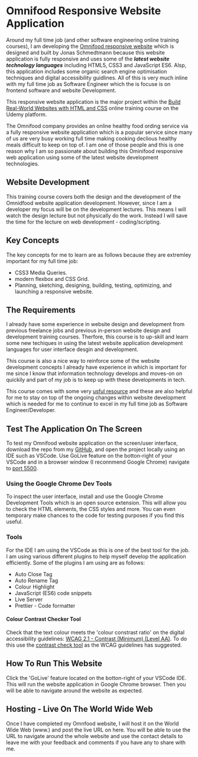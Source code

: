 # Omnifood Responsive Website Application

Around my full time job (and other software engineering online training courses), I am developing the [Omnifood responsive website](https://omnifood.dev/) which is designed and built by Jonas Schmedtmann because this website application is fully responsive and uses some of the **_latest website technology languages_** including HTML5, CSS3 and JavaScript ES6. Alsp, this application includes some organic search engine optimisation techniques and digital accessibility guidlines. All of this is very much inline with my full time job as Software Engineer which the is focuse is on frontend software and website Development.

This responsive website application is the major project within the [Build Real-World Websites with HTML and CSS](https://www.udemy.com/course/design-and-develop-a-killer-website-with-html5-and-css3/) online training course on the Udemy platform.

The Omnifood company provides an online healthy food ording service via a fully responsive website application which is a popular service since many of us are very busy working full time making cooking declious healthy meals difficult to keep on top of. I am one of those people and this is one reason why I am so passionate about building this Ominifood responsive web application using some of the latest website development technologies.

## Website Development

This training course covers both the design and the development of the Omnidfood website application development. However, since I am a developer my focus will be on the development lectures. This means I will watch the design lecture but not physically do the work. Instead I will save the time for the lecture on web development - coding/scripting.

## Key Concepts

The key concepts for me to learn are as follows because they are extremley important for my full time job:

- CSS3 Media Queries.
- modern flexbox and CSS Grid.
- Planning, sketching, designing, building, testing, optimizing, and launching a responsive website.

## The Requirements

I already have some experience in website design and development from previous freelance jobs and previous in-person website design and development training courses. Therfore, this course is to up-skill and learn some new techiques in using the latest website application development languages for user interface desgin and development.

This course is also a nice way to reinforce some of the website development concepts I already have experience in which is important for me since I know that information technology develops and moves-on on quickily and part of my job is to keep up with these developments in tech.

This course comes with some very [usful resource](https://codingheroes.io/resources/) and these are also helpful for me to stay on top of the ongoing changes within website development which is needed for me to continue to excel in my full time job as Software Engineer/Developer.

## Test The Application On The Screen

To test my Omnifood website application on the screen/user interface, download the repo from my [GitHub](https://github.com/VanessaTsang888/OmniFood-responsive-website/tree/dev-branch), and open the project locally using an IDE such as VSCode. Use GoLive feature on the botton-right of your VSCode and in a browser window (I reconnmend Google Chrome) navigate to [port 5500](http://127.0.0.1:5500/index.html).

### Using the Google Chrome Dev Tools

To inspect the user interface, install and use the Google Chrome Development Tools which is an open source extension. This will allow you to check the HTML elements, the CSS styles and more. You can even temporary make chances to the code for testing purposes if you find this useful.

### Tools

For the IDE I am using the VSCode as this is one of the best tool for the job. I am using various different plugins to help myself develop the application efficiently. Some of the plugins I am using are as follows:

- Auto Close Tag
- Auto Rename Tag
- Colour Highlight
- JavaScript (ES6) code snippets
- Live Server
- Prettier - Code formatter

#### Colour Contrast Checker Tool

Check that the text colour meets the 'colour constrast ratio' on the digital accessibility guidelines: [WCAG 2.1 - Contrast (Minimum) (Level AA)](https://www.w3.org/WAI/WCAG21/Understanding/contrast-minimum.html). To do this use the [contrast check tool](https://webaim.org/resources/contrastchecker/) as the WCAG guidelines has suggested.

## How To Run This Website

Click the 'GoLive' feature located on the botton-right of your VSCode IDE. This will run the website application in Google Chrome browser. Then you will be able to navigate around the website as expected.

## Hosting - Live On The World Wide Web

Once I have completed my Omnfood website, I will host it on the World Wide Web (www.) and post the live URL on here. You will be able to use the URL to navigate around the whole website and use the contact details to leave me with your feedback and comments if you have any to share with me.

